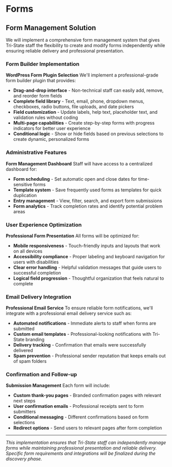 # Forms

## Form Management Solution

We will implement a comprehensive form management system that gives Tri-State staff the flexibility to create and modify forms independently while ensuring reliable delivery and professional presentation.

### Form Builder Implementation

**WordPress Form Plugin Selection** We'll implement a professional-grade form builder plugin that provides:

-   **Drag-and-drop interface** - Non-technical staff can easily add, remove, and reorder form fields
-   **Complete field library** - Text, email, phone, dropdown menus, checkboxes, radio buttons, file uploads, and date pickers
-   **Field customization** - Update labels, help text, placeholder text, and validation rules without coding
-   **Multi-page capabilities** - Create step-by-step forms with progress indicators for better user experience
-   **Conditional logic** - Show or hide fields based on previous selections to create dynamic, personalized forms

### Administrative Features

**Form Management Dashboard** Staff will have access to a centralized dashboard for:

-   **Form scheduling** - Set automatic open and close dates for time-sensitive forms
-   **Template system** - Save frequently used forms as templates for quick duplication
-   **Entry management** - View, filter, search, and export form submissions
-   **Form analytics** - Track completion rates and identify potential problem areas

### User Experience Optimization

**Professional Form Presentation** All forms will be optimized for:

-   **Mobile responsiveness** - Touch-friendly inputs and layouts that work on all devices
-   **Accessibility compliance** - Proper labeling and keyboard navigation for users with disabilities
-   **Clear error handling** - Helpful validation messages that guide users to successful completion
-   **Logical field progression** - Thoughtful organization that feels natural to complete

### Email Delivery Integration

**Professional Email Service** To ensure reliable form notifications, we'll integrate with a professional email delivery service such as:

-   **Automated notifications** - Immediate alerts to staff when forms are submitted
-   **Custom email templates** - Professional-looking notifications with Tri-State branding
-   **Delivery tracking** - Confirmation that emails were successfully delivered
-   **Spam prevention** - Professional sender reputation that keeps emails out of spam folders

### Confirmation and Follow-up

**Submission Management** Each form will include:

-   **Custom thank-you pages** - Branded confirmation pages with relevant next steps
-   **User confirmation emails** - Professional receipts sent to form submitters
-   **Conditional messaging** - Different confirmations based on form selections
-   **Redirect options** - Send users to relevant pages after form completion

---

_This implementation ensures that Tri-State staff can independently manage forms while maintaining professional presentation and reliable delivery. Specific form requirements and integrations will be finalized during the discovery phase._
